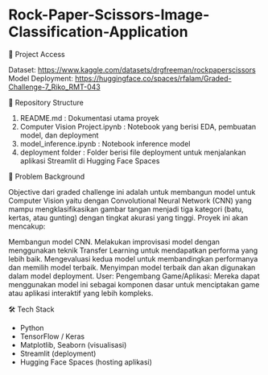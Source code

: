 # Rock-Paper-Scissors-Image-Classification-Application

🔗 Project Access

Dataset: https://www.kaggle.com/datasets/drgfreeman/rockpaperscissors
Model Deployment: https://huggingface.co/spaces/rfalam/Graded-Challenge-7_Riko_RMT-043

📁 Repository Structure
1. README.md                          : Dokumentasi utama proyek
2. Computer Vision Project.ipynb      : Notebook yang berisi EDA, pembuatan model, dan deployment
3. model_inference.ipynb              : Notebook inference model
4. deployment folder                  : Folder berisi file deployment untuk menjalankan aplikasi Streamlit di Hugging Face Spaces
   
🌿 Problem Background

Objective dari graded challenge ini adalah untuk membangun model untuk Computer Vision yaitu dengan Convolutional Neural Network (CNN) yang mampu mengklasifikasikan gambar tangan menjadi tiga kategori (batu, kertas, atau gunting) dengan tingkat akurasi yang tinggi. Proyek ini akan mencakup:

Membangun model CNN.
Melakukan improvisasi model dengan menggunakan teknik Transfer Learning untuk mendapatkan performa yang lebih baik.
Mengevaluasi kedua model untuk membandingkan performanya dan memilih model terbaik.
Menyimpan model terbaik dan akan digunakan dalam model deployment.
User: Pengembang Game/Aplikasi: Mereka dapat menggunakan model ini sebagai komponen dasar untuk menciptakan game atau aplikasi interaktif yang lebih kompleks.

🛠️ Tech Stack
- Python
- TensorFlow / Keras
- Matplotlib, Seaborn (visualisasi)
- Streamlit (deployment)
- Hugging Face Spaces (hosting aplikasi)
